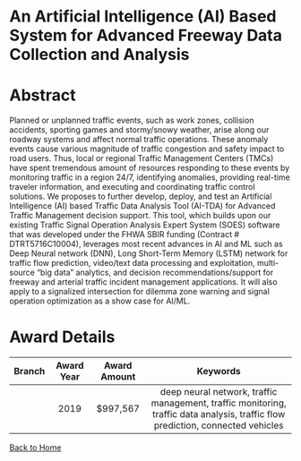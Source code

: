 
An Artificial Intelligence (AI) Based System for Advanced Freeway Data Collection and Analysis
==============================================================================================

# Abstract


Planned or unplanned traffic events, such as work zones, collision accidents, sporting games and stormy/snowy weather, arise along our roadway systems and affect normal traffic operations. These anomaly events cause various magnitude of traffic congestion and safety impact to road users. Thus, local or regional Traffic Management Centers (TMCs) have spent tremendous amount of resources responding to these events by monitoring traffic in a region 24/7, identifying anomalies, providing real-time traveler information, and executing and coordinating traffic control solutions. We proposes to further develop, deploy, and test an Artificial Intelligence (AI) based Traffic Data Analysis Tool (AI-TDA) for Advanced Traffic Management decision support. This tool, which builds upon our existing Traffic Signal Operation Analysis Expert System (SOES) software that was developed under the FHWA SBIR funding (Contract # DTRT5716C10004), leverages most recent advances in AI and ML such as Deep Neural network (DNN), Long Short-Term Memory (LSTM) network for traffic flow prediction, video/text data processing and exploitation, multi-source “big data” analytics, and decision recommendations/support for freeway and arterial traffic incident management applications. It will also apply to a signalized intersection for dilemma zone warning and signal operation optimization as a show case for AI/ML.  

# Award Details

|Branch|Award Year|Award Amount|Keywords|
| :---: | :---: | :---: | :---: |
||2019|$997,567|deep neural network, traffic management, traffic monitoring, traffic data analysis, traffic flow prediction, connected vehicles|
  
  


[Back to Home](https://github.com/chrischow/dod_sbir_awards#389)